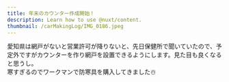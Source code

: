 ```yaml
---
title: 年末のカウンター作成開始！
description: Learn how to use @nuxt/content.
thumbnail: /carMakingLog/IMG_0186.jpeg
---
```

愛知県は網戸がないと営業許可が降りないと、先日保健所で聞いていたので、予定外ですがカウンターを作り網戸を設置できるようにします。見た目も良くなると思うし。  
寒すぎるのでワークマンで防寒具を購入してきました☃️